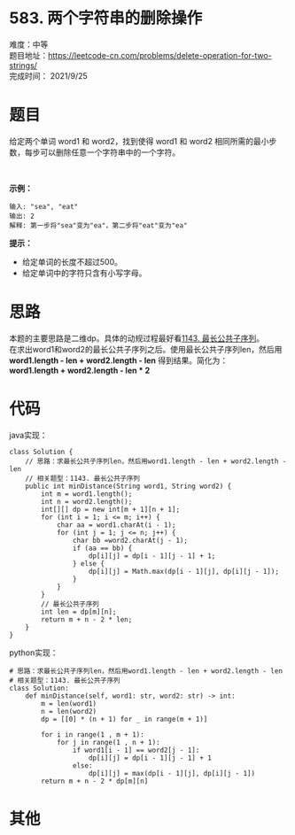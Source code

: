 # 583. 两个字符串的删除操作
难度：中等   
题目地址：https://leetcode-cn.com/problems/delete-operation-for-two-strings/   
完成时间：  2021/9/25   
# 题目
给定两个单词 word1 和 word2，找到使得 word1 和 word2 相同所需的最小步数，每步可以删除任意一个字符串中的一个字符。

 

**示例：**
```
输入: "sea", "eat"
输出: 2
解释: 第一步将"sea"变为"ea"，第二步将"eat"变为"ea"
```

**提示：**

+ 给定单词的长度不超过500。
+ 给定单词中的字符只含有小写字母。

# 思路
本题的主要思路是二维dp。具体的动规过程最好看[1143. 最长公共子序列](https://leetcode-cn.com/problems/longest-common-subsequence/)。  
在求出word1和word2的最长公共子序列之后。使用最长公共子序列len，然后用**word1.length - len + word2.length - len** 得到结果。简化为：   
**word1.length + word2.length - len * 2**

# 代码
java实现：   
```
class Solution {
    // 思路：求最长公共子序列len，然后用word1.length - len + word2.length - len
    // 相关题型：1143. 最长公共子序列
    public int minDistance(String word1, String word2) {
        int m = word1.length();
        int n = word2.length();
        int[][] dp = new int[m + 1][n + 1];
        for (int i = 1; i <= m; i++) {
            char aa = word1.charAt(i - 1);
            for (int j = 1; j <= n; j++) {
                char bb =word2.charAt(j - 1);
                if (aa == bb) {
                    dp[i][j] = dp[i - 1][j - 1] + 1;
                } else {
                    dp[i][j] = Math.max(dp[i - 1][j], dp[i][j - 1]);
                }
            }
        }
        // 最长公共子序列
        int len = dp[m][n];
        return m + n - 2 * len;
    }
}
```
python实现：   
```
# 思路：求最长公共子序列len，然后用word1.length - len + word2.length - len
# 相关题型：1143. 最长公共子序列
class Solution:
    def minDistance(self, word1: str, word2: str) -> int:
        m = len(word1)
        n = len(word2)
        dp = [[0] * (n + 1) for _ in range(m + 1)]

        for i in range(1 , m + 1):
            for j in range(1 , n + 1):
                if word1[i - 1] == word2[j - 1]:
                    dp[i][j] = dp[i - 1][j - 1] + 1
                else:
                    dp[i][j] = max(dp[i - 1][j], dp[i][j - 1])
        return m + n - 2 * dp[m][n]
```
# 其他



